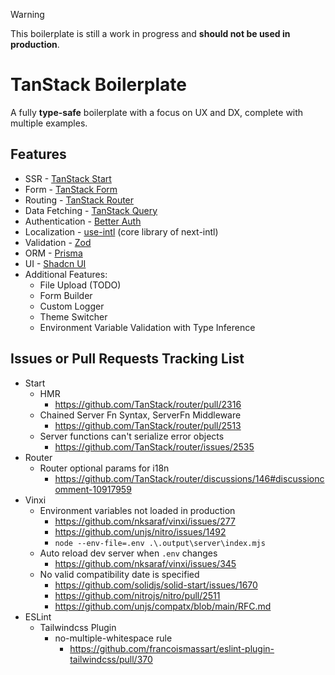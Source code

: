 > [!WARNING]
> This boilerplate is still a work in progress and **should not be used in production**.

# TanStack Boilerplate

A fully **type-safe** boilerplate with a focus on UX and DX, complete with multiple examples.

## Features

- SSR - [TanStack Start](https://tanstack.com/start/latest)
- Form - [TanStack Form](https://tanstack.com/form/latest)
- Routing - [TanStack Router](https://tanstack.com/router/latest)
- Data Fetching - [TanStack Query](https://tanstack.com/query/latest)
- Authentication - [Better Auth](https://www.better-auth.com/)
- Localization - [use-intl](https://github.com/amannn/next-intl/blob/main/packages/use-intl/README.md) (core library of next-intl)
- Validation - [Zod](https://zod.dev/)
- ORM - [Prisma](https://www.prisma.io/)
- UI - [Shadcn UI](https://ui.shadcn.com/)
- Additional Features:
  - File Upload (TODO)
  - Form Builder
  - Custom Logger
  - Theme Switcher
  - Environment Variable Validation with Type Inference

## Issues or Pull Requests Tracking List

- Start
  - HMR
    - https://github.com/TanStack/router/pull/2316
  - Chained Server Fn Syntax, ServerFn Middleware
    - https://github.com/TanStack/router/pull/2513
  - Server functions can't serialize error objects
    - https://github.com/TanStack/router/issues/2535
- Router
  - Router optional params for i18n
    - https://github.com/TanStack/router/discussions/146#discussioncomment-10917959
- Vinxi
  - Environment variables not loaded in production
    - https://github.com/nksaraf/vinxi/issues/277
    - https://github.com/unjs/nitro/issues/1492
    - `node --env-file=.env .\.output\server\index.mjs`
  - Auto reload dev server when `.env` changes
    - https://github.com/nksaraf/vinxi/issues/345
  - No valid compatibility date is specified
    - https://github.com/solidjs/solid-start/issues/1670
    - https://github.com/nitrojs/nitro/pull/2511
    - https://github.com/unjs/compatx/blob/main/RFC.md
- ESLint
  - Tailwindcss Plugin
    - no-multiple-whitespace rule
      - https://github.com/francoismassart/eslint-plugin-tailwindcss/pull/370
